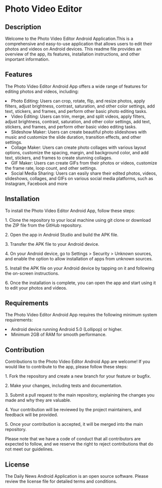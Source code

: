 
<h1>Photo Video Editor</h1>

<h2>Description</h2>


Welcome to the Photo Video Editor Android Application.This is a comprehensive and easy-to-use application that allows users to edit their photos and videos on Android devices. This readme file provides an overview of the app, its features, installation instructions, and other important information.

<h2>Features</h2>

<p>The Photo Video Editor Android App offers a wide range of features for editing photos and videos, including:</p>
<li>Photo Editing: Users can crop, rotate, flip, and resize photos, apply filters, adjust brightness, contrast, saturation, and other color settings, add text, stickers, and frames, and perform other basic photo editing tasks.</li>
<li>Video Editing: Users can trim, merge, and split videos, apply filters, adjust brightness, contrast, saturation, and other color settings, add text, stickers, and frames, and perform other basic video editing tasks.</li>
<li>Slideshow Maker: Users can create beautiful photo slideshows with music and customize the slide duration, transition effects, and other settings.</li>
<li>Collage Maker: Users can create photo collages with various layout options, customize the spacing, margin, and background color, and add text, stickers, and frames to create stunning collages.</li>
<li>GIF Maker: Users can create GIFs from their photos or videos, customize the frame rate, loop count, and other settings.</li>
<li>Social Media Sharing: Users can easily share their edited photos, videos, slideshows, collages, and GIFs on various social media platforms, such as Instagram, Facebook and more</li>


<h2>Installation</h2>
<p>To install the Photo Video Editor Android App, follow these steps:</p>
<p>1. Clone the repository to your local machine using git clone or download the ZIP file from the GitHub repository.</p>
<p>2. Open the app in Android Studio and build the APK file.</p>
<p>3. Transfer the APK file to your Android device.</p>
<p>4. On your Android device, go to Settings > Security > Unknown sources, and enable the option to allow installation of apps from unknown sources.</p>
<p>5. Install the APK file on your Android device by tapping on it and following the on-screen instructions.</p>
<p>6. Once the installation is complete, you can open the app and start using it to edit your photos and videos.</p>

<h2>Requirements</h2>
<p>The Photo Video Editor Android App requires the following minimum system requirements:</p>
<li>Android device running Android 5.0 (Lollipop) or higher.</li>
<li>Minimum 2GB of RAM for smooth performance.</li>

<h2>Contribution</h2>
<p>Contributions to the Photo Video Editor Android App are welcome! If you would like to contribute to the app, please follow these steps:</p>
<p>1. Fork the repository and create a new branch for your feature or bugfix.</p>
<p>2. Make your changes, including tests and documentation.</p>
<p>3. Submit a pull request to the main repository, explaining the changes you made and why they are valuable.</p>
<p>4. Your contribution will be reviewed by the project maintainers, and feedback will be provided.</p>
<p>5. Once your contribution is accepted, it will be merged into the main repository.</p>
<p>Please note that we have a code of conduct that all contributors are expected to follow, and we reserve the right to reject contributions that do not meet our guidelines.

</p>
<h2>License</h2>
<p>The Daily News Android Application is an open source software. Please review the license file for detailed terms and conditions.</p>
